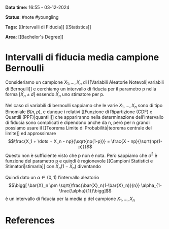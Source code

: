 **Data time:** 16:55 - 03-12-2024

**Status**: #note #youngling 

**Tags:** [[Intervalli di Fiducia]] [[Statistics]]

**Area**: [[Bachelor's Degree]]
# Intervalli di fiducia media campione Bernoulli

Consideriamo un campione $X_1, \dots, X_n$ di [[Variabili Aleatorie Notevoli|variabili di Bernoulli]] e cerchiamo un intervallo di fiducia per il parametro p nella forma $[\bar{X}_n \pm d]$ essendo $\bar{X}_n$ uno stimatore per p. 

Nel caso di variabili di bernoulli sappiamo che le varie $X_1, \dots, X_n$ sono di tipo Binomiale $B(n,p)$, e dunque i relativi [[Funzione di Ripartizione (CDF) e Quantili (PPF)|quantili]] che appariranno nella determinazione dell'intervallo di fiducia sono complicati e dipendono anche da n, però per n grandi possiamo usare il [[Teorema Limite di Probabilità|teorema centrale del limite]] ed approssimare
$$\frac{X_1 + \dots + X_n - np}{\sqrt{np(1-p)}} = \frac{X - np}{\sqrt{np(1-p)}}$$
Questo non è sufficiente visto che p non è nota. Però sappiamo che $\sigma^2$ è funzione del parametro p e quindi è regionevole [[Campioni Statistici e Stimatori|stimarla]] con $\bar{X}_n(1 - \bar{X}_n)$ diventando

Quindi dato un $\alpha \in (0,1)$ l'intervallo aleatorio
$$\bigg[ \bar{X}_n \pm \sqrt{\frac{\bar{X}_n(1-\bar{X}_n)}{n}} \alpha_{1-\frac{\alpha}{1}}\bigg]$$
è un intervallo di fiducia per la media p del campione $X_1, \dots, X_n$ 
# References